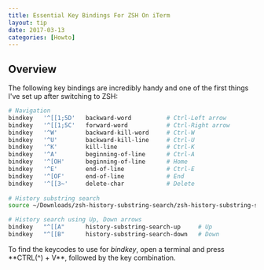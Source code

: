 ```yaml
---
title: Essential Key Bindings For ZSH On iTerm
layout: tip
date: 2017-03-13
categories: [Howto]
---
```


## Overview

The following key bindings are incredibly handy and one of the first things I've set up after switching to ZSH:

```bash
# Navigation
bindkey   '^[[1;5D'   backward-word          # Ctrl-Left arrow
bindkey   '^[[1;5C'   forward-word           # Ctrl-Right arrow
bindkey   '^W'        backward-kill-word     # Ctrl-W
bindkey   '^U'        backward-kill-line     # Ctrl-U
bindkey   '^K'        kill-line              # Ctrl-K
bindkey   '^A'        beginning-of-line      # Ctrl-A
bindkey   '^[OH'      beginning-of-line      # Home
bindkey   '^E'        end-of-line            # Ctrl-E
bindkey   '^[OF'      end-of-line            # End
bindkey   '^[[3~'     delete-char            # Delete 
  
# History substring search
source ~/Downloads/zsh-history-substring-search/zsh-history-substring-search.zsh

# History search using Up, Down arrows
bindkey   "^[[A"      history-substring-search-up     # Up
bindkey   "^[[B"      history-substring-search-down   # Down
```

<div class="box-note">
To find the keycodes to use for <i>bindkey</i>, open a terminal and press **CTRL(^) + V**, followed by the key combination. 
</div>
